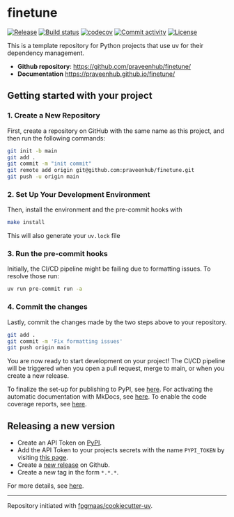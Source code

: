 # finetune

[![Release](https://img.shields.io/github/v/release/praveenhub/finetune)](https://img.shields.io/github/v/release/praveenhub/finetune)
[![Build status](https://img.shields.io/github/actions/workflow/status/praveenhub/finetune/main.yml?branch=main)](https://github.com/praveenhub/finetune/actions/workflows/main.yml?query=branch%3Amain)
[![codecov](https://codecov.io/gh/praveenhub/finetune/branch/main/graph/badge.svg)](https://codecov.io/gh/praveenhub/finetune)
[![Commit activity](https://img.shields.io/github/commit-activity/m/praveenhub/finetune)](https://img.shields.io/github/commit-activity/m/praveenhub/finetune)
[![License](https://img.shields.io/github/license/praveenhub/finetune)](https://img.shields.io/github/license/praveenhub/finetune)

This is a template repository for Python projects that use uv for their dependency management.

- **Github repository**: <https://github.com/praveenhub/finetune/>
- **Documentation** <https://praveenhub.github.io/finetune/>

## Getting started with your project

### 1. Create a New Repository

First, create a repository on GitHub with the same name as this project, and then run the following commands:

```bash
git init -b main
git add .
git commit -m "init commit"
git remote add origin git@github.com:praveenhub/finetune.git
git push -u origin main
```

### 2. Set Up Your Development Environment

Then, install the environment and the pre-commit hooks with

```bash
make install
```

This will also generate your `uv.lock` file

### 3. Run the pre-commit hooks

Initially, the CI/CD pipeline might be failing due to formatting issues. To resolve those run:

```bash
uv run pre-commit run -a
```

### 4. Commit the changes

Lastly, commit the changes made by the two steps above to your repository.

```bash
git add .
git commit -m 'Fix formatting issues'
git push origin main
```

You are now ready to start development on your project!
The CI/CD pipeline will be triggered when you open a pull request, merge to main, or when you create a new release.

To finalize the set-up for publishing to PyPI, see [here](https://fpgmaas.github.io/cookiecutter-uv/features/publishing/#set-up-for-pypi).
For activating the automatic documentation with MkDocs, see [here](https://fpgmaas.github.io/cookiecutter-uv/features/mkdocs/#enabling-the-documentation-on-github).
To enable the code coverage reports, see [here](https://fpgmaas.github.io/cookiecutter-uv/features/codecov/).

## Releasing a new version

- Create an API Token on [PyPI](https://pypi.org/).
- Add the API Token to your projects secrets with the name `PYPI_TOKEN` by visiting [this page](https://github.com/praveenhub/finetune/settings/secrets/actions/new).
- Create a [new release](https://github.com/praveenhub/finetune/releases/new) on Github.
- Create a new tag in the form `*.*.*`.

For more details, see [here](https://fpgmaas.github.io/cookiecutter-uv/features/cicd/#how-to-trigger-a-release).

---

Repository initiated with [fpgmaas/cookiecutter-uv](https://github.com/fpgmaas/cookiecutter-uv).
